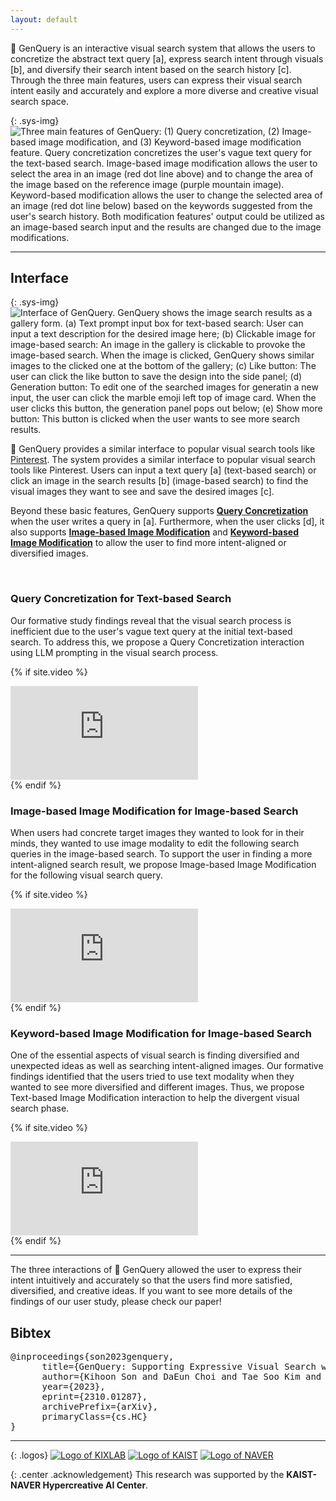 ```yaml
---
layout: default
---
```


<span class="sys-name">🔮 GenQuery</span> is an <span class="highlight">interactive visual search system</span> that allows the users to concretize the abstract text query <span class="highlight">[a]</span>, express search intent through visuals <span class="highlight">[b]</span>, and diversify their search intent based on the search history <span class="highlight">[c]</span>. Through the three main features, users can express their visual search intent easily and accurately and explore a more diverse and creative visual search space.
<br/>

{: .sys-img}
![Three main features of GenQuery: (1) Query concretization, (2) Image-based image modification, and (3) Keyword-based image modification feature. Query concretization concretizes the user's vague text query for the text-based search. Image-based image modification allows the user to select the area in an image (red dot line above) and to change the area of the image based on the reference image (purple mountain image). Keyword-based modification allows the user to change the selected area of an image (red dot line below) based on the keywords suggested from the user's search history. Both modification features' output could be utilized as an image-based search input and the results are changed due to the image modifications.](/assets/img/teaser.png)

---

## <span class="sys-name">Interface</span>

{: .sys-img}
![Interface of GenQuery. GenQuery shows the image search results as a gallery form. (a) Text prompt input box for text-based search: User can input a text description for the desired image here; (b) Clickable image for image-based search: An image in the gallery is clickable to provoke the image-based search. When the image is clicked, GenQuery shows similar images to the clicked one at the bottom of the gallery; (c) Like button: The user can click the like button to save the design into the side panel; (d) Generation button: To edit one of the searched images for generatin a new input, the user can click the marble emoji left top of image card. When the user clicks this button, the generation panel pops out below; (e) Show more button: This button is clicked when the user wants to see more search results.](/assets/img/interface.png)

<span class="sys-name">🔮 GenQuery</span> provides a similar interface to popular visual search tools like [Pinterest](https://co.pinterest.com/). The system provides a similar interface to popular visual search tools like Pinterest. Users can input a text query <span class="highlight">[a]</span> (text-based search) or click an image in the search results <span class="highlight">[b]</span> (image-based search) to find the visual images they want to see and save the desired images <span class="highlight">[c]</span>.

Beyond these basic features, <span class="sys-name">GenQuery</span> supports **<a href="#QC" target="_self">Query Concretization</a>** when the user writes a query in <span class="highlight">[a]</span>. Furthermore, when the user clicks <span class="highlight">[d]</span>, it also supports **<a href="#IM" target="_self">Image-based Image Modification</a>** and **<a href="#KM" target="_self">Keyword-based Image Modification</a>** to allow the user to find more intent-aligned or diversified images.

<br/>

### <span id="QC" class="sys-name">Query Concretization</span> for Text-based Search

Our formative study findings reveal that the visual search process is inefficient due to the user's vague text query at the initial text-based search. To address this, we propose a <span class="sys-name">Query Concretization</span> interaction using LLM prompting in the visual search process.

{% if site.video %}

<div class="video-wrapper">
  <iframe src="https://www.youtube.com/embed/8AhXwrU3WS4?si=tdU7Q55_YXL3ChDY" title="YouTube video player" frameborder="0" allow="accelerometer; autoplay; clipboard-write; encrypted-media; gyroscope; picture-in-picture; web-share" allowfullscreen></iframe>
</div>
{% endif %}

<br/>

### <span id="IM" class="sys-name">Image-based Image Modification</span> for Image-based Search

When users had concrete target images they wanted to look for in their minds, they wanted to use image modality to edit the following search queries in the image-based search. To support the user in finding a more intent-aligned search result, we propose <span class="sys-name">Image-based Image Modification</span> for the following visual search query.

{% if site.video %}

<div class="video-wrapper">
  <iframe src="https://www.youtube.com/embed/N-F3DsbE1fI?si=-7gaKdnObBQ1g-jH" title="YouTube video player" frameborder="0" allow="accelerometer; autoplay; clipboard-write; encrypted-media; gyroscope; picture-in-picture; web-share" allowfullscreen></iframe>
</div>
{% endif %}

<br/>

### <span id="KM" class="sys-name">Keyword-based Image Modification</span> for Image-based Search

One of the essential aspects of visual search is finding diversified and unexpected ideas as well as searching intent-aligned images. Our formative findings identified that the users tried to use text modality when they wanted to see more diversified and different images. Thus, we propose <span class="sys-name">Text-based Image Modification</span> interaction to help the divergent visual search phase.

{% if site.video %}

<div class="video-wrapper">
  <iframe src="https://www.youtube.com/embed/zJTqnCh8d2w?si=-vIMSjUHxgH-o6I_" title="YouTube video player" frameborder="0" allow="accelerometer; autoplay; clipboard-write; encrypted-media; gyroscope; picture-in-picture; web-share" allowfullscreen></iframe>
</div>
{% endif %}

---

The three interactions of <span class="sys-name">🔮 GenQuery</span> allowed the user to express their intent intuitively and accurately so that the users find more satisfied, diversified, and creative ideas. If you want to see more details of the findings of our user study, please check our paper!

## Bibtex

<pre>
@inproceedings{son2023genquery,
      title={GenQuery: Supporting Expressive Visual Search with Generative Models}, 
      author={Kihoon Son and DaEun Choi and Tae Soo Kim and Young-Ho Kim and Juho Kim},
      year={2023},
      eprint={2310.01287},
      archivePrefix={arXiv},
      primaryClass={cs.HC}
}
</pre>

---

{: .logos}
[![Logo of KIXLAB](/assets/img/kixlab_logo.png)](https://kixlab.org)
[![Logo of KAIST](/assets/img/kaist_logo.png)](https://kaist.ac.kr)
[![Logo of NAVER](/assets/img/naver_logo.png)](https://www.facebook.com/NAVERAILAB)

{: .center .acknowledgement}
This research was supported by the **KAIST-NAVER Hypercreative AI Center**.
